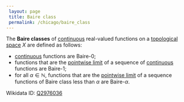 ```yaml
---
 layout: page
 title: Baire class
 permalink: /chicago/baire_class
---
```

The **Baire classes** of [continuous](https://mathgloss.github.io/MathGloss/chicago/continuous) real-valued functions on a [topological space](https://mathgloss.github.io/MathGloss/chicago/topological_space) $X$ are defined as follows:
- [continuous](https://mathgloss.github.io/MathGloss/chicago/continuous) functions are Baire-0;
- functions that are the [pointwise limit](https://mathgloss.github.io/MathGloss/chicago/pointwise_convergence) of a sequence of [continuous](https://mathgloss.github.io/MathGloss/chicago/continuous) functions are Baire-1;
- for all $\alpha \in \mathbb N$, functions that are the [pointwise limit](https://mathgloss.github.io/MathGloss/chicago/######################pointwise_limit) of a sequence functions of Baire class less than $\alpha$ are Baire-$\alpha$.

Wikidata ID: [Q2976036](https://www.wikidata.org/wiki/Q2976036)